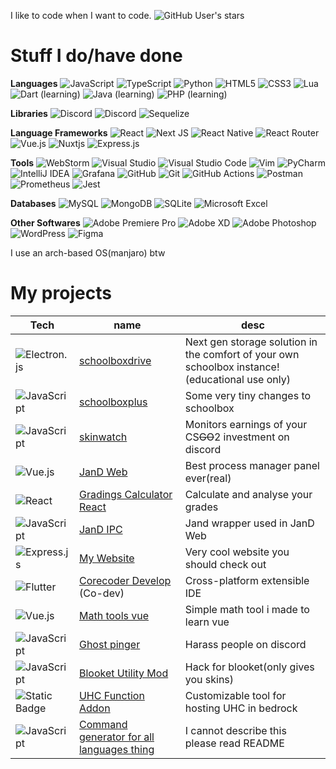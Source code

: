I like to code when I want to code.
![GitHub User's stars](https://img.shields.io/github/stars/skybird23333?style=flat-square)

# Stuff I do/have done
**Languages**
![JavaScript](https://img.shields.io/badge/javascript-%23323330.svg?style=for-the-badge&logo=javascript&logoColor=%23F7DF1E)
![TypeScript](https://img.shields.io/badge/typescript-%23007ACC.svg?style=for-the-badge&logo=typescript&logoColor=white)
![Python](https://img.shields.io/badge/python-3670A0?style=for-the-badge&logo=python&logoColor=ffdd54)
![HTML5](https://img.shields.io/badge/html5-%23E34F26.svg?style=for-the-badge&logo=html5&logoColor=white)
![CSS3](https://img.shields.io/badge/css3-%231572B6.svg?style=for-the-badge&logo=css3&logoColor=white)
![Lua](https://img.shields.io/badge/lua-%232C2D72.svg?style=for-the-badge&logo=lua&logoColor=white)
![Dart](https://img.shields.io/badge/dart-%230175C2.svg?style=for-the-badge&logo=dart&logoColor=white) (learning)
![Java](https://img.shields.io/badge/java-%23ED8B00.svg?style=for-the-badge&logo=openjdk&logoColor=white) (learning)
![PHP](https://img.shields.io/badge/php-%23777BB4.svg?style=for-the-badge&logo=php&logoColor=white) (learning)

**Libraries**
![Discord](https://img.shields.io/badge/Discord.js-%235865F2.svg?style=for-the-badge&logo=discord&logoColor=white)
![Discord](https://img.shields.io/badge/Discord.py-%235865F2.svg?style=for-the-badge&logo=discord&logoColor=white)
![Sequelize](https://img.shields.io/badge/Sequelize-52B0E7?style=for-the-badge&logo=Sequelize&logoColor=white)

**Language Frameworks**
![React](https://img.shields.io/badge/react-%2320232a.svg?style=for-the-badge&logo=react&logoColor=%2361DAFB)
![Next JS](https://img.shields.io/badge/Next-black?style=for-the-badge&logo=next.js&logoColor=white)
![React Native](https://img.shields.io/badge/react_native-%2320232a.svg?style=for-the-badge&logo=react&logoColor=%2361DAFB)
![React Router](https://img.shields.io/badge/React_Router-CA4245?style=for-the-badge&logo=react-router&logoColor=white)
![Vue.js](https://img.shields.io/badge/vuejs-%2335495e.svg?style=for-the-badge&logo=vuedotjs&logoColor=%234FC08D)
![Nuxtjs](https://img.shields.io/badge/Nuxt-002E3B?style=for-the-badge&logo=nuxtdotjs&logoColor=#00DC82)
![Express.js](https://img.shields.io/badge/express.js-%23404d59.svg?style=for-the-badge&logo=express&logoColor=%2361DAFB)

**Tools**
![WebStorm](https://img.shields.io/badge/webstorm-143?style=for-the-badge&logo=webstorm&logoColor=white&color=black)
![Visual Studio](https://img.shields.io/badge/Visual%20Studio-5C2D91.svg?style=for-the-badge&logo=visual-studio&logoColor=white)
![Visual Studio Code](https://img.shields.io/badge/Visual%20Studio%20Code-0078d7.svg?style=for-the-badge&logo=visual-studio-code&logoColor=white)
![Vim](https://img.shields.io/badge/VIM-%2311AB00.svg?style=for-the-badge&logo=vim&logoColor=white)
![PyCharm](https://img.shields.io/badge/pycharm-143?style=for-the-badge&logo=pycharm&logoColor=black&color=black&labelColor=green)
![IntelliJ IDEA](https://img.shields.io/badge/IntelliJIDEA-000000.svg?style=for-the-badge&logo=intellij-idea&logoColor=white)
![Grafana](https://img.shields.io/badge/grafana-%23F46800.svg?style=for-the-badge&logo=grafana&logoColor=white)
![GitHub](https://img.shields.io/badge/github-%23121011.svg?style=for-the-badge&logo=github&logoColor=white)
![Git](https://img.shields.io/badge/git-%23F05033.svg?style=for-the-badge&logo=git&logoColor=white)
![GitHub Actions](https://img.shields.io/badge/github%20actions-%232671E5.svg?style=for-the-badge&logo=githubactions&logoColor=white)
![Postman](https://img.shields.io/badge/Postman-FF6C37?style=for-the-badge&logo=postman&logoColor=white)
![Prometheus](https://img.shields.io/badge/Prometheus-E6522C?style=for-the-badge&logo=Prometheus&logoColor=white)
![Jest](https://img.shields.io/badge/-jest-%23C21325?style=for-the-badge&logo=jest&logoColor=white)

**Databases**
![MySQL](https://img.shields.io/badge/mysql-4479A1.svg?style=for-the-badge&logo=mysql&logoColor=white)
![MongoDB](https://img.shields.io/badge/MongoDB-%234ea94b.svg?style=for-the-badge&logo=mongodb&logoColor=white)
![SQLite](https://img.shields.io/badge/sqlite-%2307405e.svg?style=for-the-badge&logo=sqlite&logoColor=white)
![Microsoft Excel](https://img.shields.io/badge/Microsoft_Excel-217346?style=for-the-badge&logo=microsoft-excel&logoColor=white)

**Other Softwares**
![Adobe Premiere Pro](https://img.shields.io/badge/Adobe%20Premiere%20Pro-9999FF.svg?style=for-the-badge&logo=Adobe%20Premiere%20Pro&logoColor=white)
![Adobe XD](https://img.shields.io/badge/Adobe%20XD-470137?style=for-the-badge&logo=Adobe%20XD&logoColor=#FF61F6)
![Adobe Photoshop](https://img.shields.io/badge/adobe%20photoshop-%2331A8FF.svg?style=for-the-badge&logo=adobe%20photoshop&logoColor=white)
![WordPress](https://img.shields.io/badge/WordPress-%23117AC9.svg?style=for-the-badge&logo=WordPress&logoColor=white)
![Figma](https://img.shields.io/badge/figma-%23F24E1E.svg?style=for-the-badge&logo=figma&logoColor=white)

I use an arch-based OS(manjaro) btw

# My projects
| Tech | name  | desc |
| ------------- | ------------- | ------------- |
| ![Electron.js](https://img.shields.io/badge/Electron-191970?style=for-the-badge&logo=Electron&logoColor=white) | [schoolboxdrive](https://github.com/skybird23333/schoolboxdrive)  | Next gen storage solution in the comfort of your own schoolbox instance! (educational use only) |
| ![JavaScript](https://img.shields.io/badge/javascript-%23323330.svg?style=for-the-badge&logo=javascript&logoColor=%23F7DF1E) | [schoolboxplus](https://github.com/skybird23333/schoolboxplus) | Some very tiny changes to schoolbox |
| ![JavaScript](https://img.shields.io/badge/javascript-%23323330.svg?style=for-the-badge&logo=javascript&logoColor=%23F7DF1E) | [skinwatch](https://github.com/skybird23333/skinwatch) | Monitors earnings of your CS~~GO~~2 investment on discord |
| ![Vue.js](https://img.shields.io/badge/vuejs-%2335495e.svg?style=for-the-badge&logo=vuedotjs&logoColor=%234FC08D) | [JanD Web](https://github.com/skybird23333/jand-web) | Best process manager panel ever(real) |
| ![React](https://img.shields.io/badge/react-%2320232a.svg?style=for-the-badge&logo=react&logoColor=%2361DAFB) | [Gradings Calculator React](https://github.com/skybird23333/grading-calculator-react) | Calculate and analyse your grades |
| ![JavaScript](https://img.shields.io/badge/javascript-%23323330.svg?style=for-the-badge&logo=javascript&logoColor=%23F7DF1E) | [JanD IPC](https://github.com/skybird23333/jand-ipc) | Jand wrapper used in JanD Web |
| ![Express.js](https://img.shields.io/badge/express.js-%23404d59.svg?style=for-the-badge&logo=express&logoColor=%2361DAFB) | [My Website](https://skybord.xyz)  | Very cool website you should check out |
| ![Flutter](https://img.shields.io/badge/Flutter-%2302569B.svg?style=for-the-badge&logo=Flutter&logoColor=white) | [Corecoder Develop](https://github.com/hanprogramer/corecoder_develop) (Co-dev)  | Cross-platform extensible IDE |
| ![Vue.js](https://img.shields.io/badge/vuejs-%2335495e.svg?style=for-the-badge&logo=vuedotjs&logoColor=%234FC08D) | [Math tools vue](https://github.com/skybird23333/math-tools-vue)  | Simple math tool i made to learn vue |
| ![JavaScript](https://img.shields.io/badge/javascript-%23323330.svg?style=for-the-badge&logo=javascript&logoColor=%23F7DF1E) | [Ghost pinger](https://github.com/skybird23333/ghost-pinger)  | Harass people on discord |
| ![JavaScript](https://img.shields.io/badge/javascript-%23323330.svg?style=for-the-badge&logo=javascript&logoColor=%23F7DF1E) | [Blooket Utility Mod](https://github.com/skybird23333/blooklet-utility-mod) | Hack for blooket(only gives you skins)  |
| ![Static Badge](https://img.shields.io/badge/MCAddon-a?style=for-the-badge&color=%2357954B) | [UHC Function Addon](https://github.com/skybird23333/mc-bedrocc-UHC-function) | Customizable tool for hosting UHC in bedrock |
| ![JavaScript](https://img.shields.io/badge/javascript-%23323330.svg?style=for-the-badge&logo=javascript&logoColor=%23F7DF1E) | [Command generator for all languages thing](https://github.com/skybird23333/command-generator-for-all-languages-thing) | I cannot describe this please read README |
